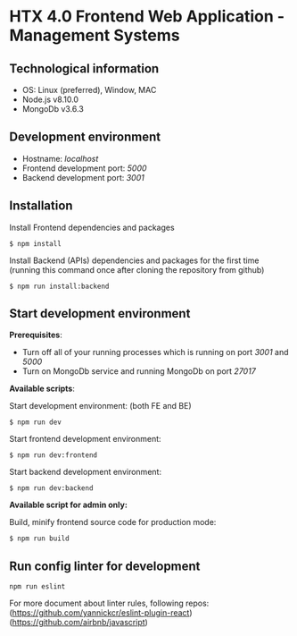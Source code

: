 # HTX 4.0 Frontend Web Application - Management Systems
## Technological information
- OS: Linux (preferred), Window, MAC
- Node.js v8.10.0
- MongoDb v3.6.3
## Development environment
- Hostname: *localhost*
- Frontend development port: *5000*
- Backend development port: *3001*
## Installation
Install Frontend dependencies and packages
```
$ npm install
```

Install Backend (APIs) dependencies and packages for the first time (running this command once after cloning the repository from github)
```
$ npm run install:backend
```

## Start development environment
**Prerequisites**: 

- Turn off all of your running processes which is running on port *3001* and *5000*
- Turn on MongoDb service and running MongoDb on port *27017*

**Available scripts**:

Start development environment: (both FE and BE)
```
$ npm run dev
```

Start frontend development environment:
```
$ npm run dev:frontend
```

Start backend development environment:
```
$ npm run dev:backend
```

**Available script for admin only:**

Build, minify frontend source code for production mode:
```
$ npm run build
```

## Run config linter for development

` npm run eslint `

For more document about linter rules, following repos:
(https://github.com/yannickcr/eslint-plugin-react)
(https://github.com/airbnb/javascript)
